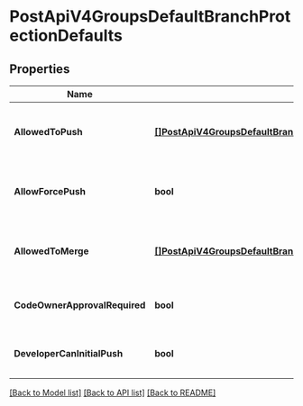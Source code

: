 # PostApiV4GroupsDefaultBranchProtectionDefaults

## Properties
Name | Type | Description | Notes
------------ | ------------- | ------------- | -------------
**AllowedToPush** | [**[]PostApiV4GroupsDefaultBranchProtectionDefaultsAllowedToPush**](postApiV4Groups_default_branch_protection_defaults_allowed_to_push.md) | An array of access levels allowed to push | [optional] [default to null]
**AllowForcePush** | **bool** | Allow force push for all users with push access. | [optional] [default to null]
**AllowedToMerge** | [**[]PostApiV4GroupsDefaultBranchProtectionDefaultsAllowedToPush**](postApiV4Groups_default_branch_protection_defaults_allowed_to_push.md) | An array of access levels allowed to merge | [optional] [default to null]
**CodeOwnerApprovalRequired** | **bool** | Require approval from code owners | [optional] [default to null]
**DeveloperCanInitialPush** | **bool** | Allow developers to initial push | [optional] [default to null]

[[Back to Model list]](../README.md#documentation-for-models) [[Back to API list]](../README.md#documentation-for-api-endpoints) [[Back to README]](../README.md)


